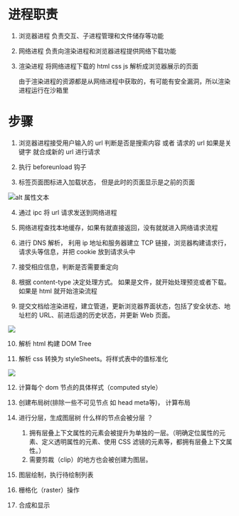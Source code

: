 # 进程职责

1. 浏览器进程
   负责交互、子进程管理和文件储存等功能
2. 网络进程
   负责向渲染进程和浏览器进程提供网络下载功能
3. 渲染进程
   将网络进程下载的 html css js 解析成浏览器展示的页面

   由于渲染进程的资源都是从网络进程中获取的，有可能有安全漏洞，所以渲染进程运行在沙箱里

# 步骤

1. 浏览器进程接受用户输入的 url 判断是否是搜索内容 或者 请求的 url
   如果是关键字 就合成新的 url 进行请求

2. 执行 beforeunload 钩子

3. 标签页面图标进入加载状态， 但是此时的页面显示是之前的页面

![alt 属性文本](https://static001.geekbang.org/resource/image/fa/30/fad33fc7c5f2bdf4e20cac7691484130.png)

4. 通过 ipc 将 url 请求发送到网络进程

5. 网络进程查找本地缓存，如果有就直接返回，没有就就进入网络请求流程

6. 进行 DNS 解析， 利用 ip 地址和服务器建立 TCP 链接，浏览器构建请求行，请求头等信息，并把 cookie 放到请求头中

7. 接受相应信息，判断是否需要重定向

8. 根据 content-type 决定处理方式。
   如果是文件，就开始处理预览或者下载。
   如果是 html 就开始渲染流程

9. 提交文档给渲染进程，建立管道，更新浏览器界面状态，包括了安全状态、地址栏的 URL、前进后退的历史状态，并更新 Web 页面。

![](https://static001.geekbang.org/resource/image/d3/b8/d3c5a6188b09b5b57af439005ae7dfb8.png)

10. 解析 html 构建 DOM Tree

11. 解析 css 转换为 styleSheets。将样式表中的值标准化

![](https://static001.geekbang.org/resource/image/12/60/1252c6d3c1a51714606daa6bdad3a560.png)

12. 计算每个 dom 节点的具体样式（computed style）

13. 创建布局树(排除一些不可见节点 如 head meta等)， 计算布局

14. 进行分层，生成图层树
    什么样的节点会被分层 ？ 
    1. 拥有层叠上下文属性的元素会被提升为单独的一层。（明确定位属性的元素、定义透明属性的元素、使用 CSS 滤镜的元素等，都拥有层叠上下文属性。）
    2. 需要剪裁（clip）的地方也会被创建为图层。


15. 图层绘制，执行待绘制列表

16. 栅格化（raster）操作

17. 合成和显示